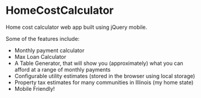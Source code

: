HomeCostCalculator
==================

Home cost calculator web app built using jQuery mobile.

Some of the features include:

* Monthly payment calculator
* Max Loan Calculator
* A Table Generator, that will show you (approximately) what you can afford at a range of monthly payments
* Configurable utility estimates (stored in the browser using local storage)
* Property tax estimates for many communities in Illinois (my home state)
* Mobile Friendly!
